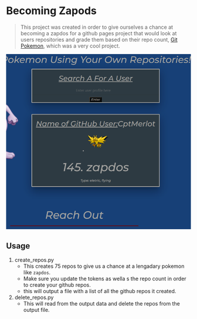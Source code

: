 # Becoming Zapods

> This project was created in order to give ourselves a chance at becoming a zapdos for a github pages project that would look at users repositories and grade them based on their repo count, [Git Pokemon](https://mikeydgithub.github.io/Pokemon-App/), which was a very cool project.

![Zadpos Boi](./images/ZAPDOS_BOI.PNG)

## Usage

1. create_repos.py
    * This creates 75 repos to give us a chance at a lengadary pokemon like `zapdos`.
    * Make sure you update the tokens as wella s the repo count in order to create your github repos.
    * this will output a file with a list of all the github repos it created.
2. delete_repos.py
    * This will read from the output data and delete the repos from the output file.




